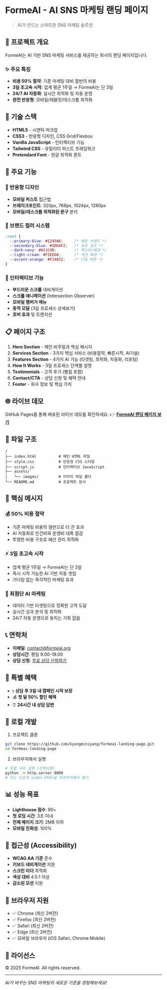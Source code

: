# FormeAI - AI SNS 마케팅 랜딩 페이지

> AI가 만드는 스마트한 SNS 마케팅 솔루션

## 🚀 프로젝트 개요

FormeAI는 AI 기반 SNS 마케팅 서비스를 제공하는 회사의 랜딩 페이지입니다.

### ✨ 주요 특징
- **비용 50% 절약**: 기존 마케팅 대비 절반의 비용
- **3일 초고속 시작**: 업계 평균 1주일 → FormeAI는 단 3일
- **24/7 AI 자동화**: 실시간 최적화 및 자동 운영
- **완전 반응형**: 모바일/태블릿/데스크톱 최적화

## 🎨 기술 스택

- **HTML5** - 시맨틱 마크업
- **CSS3** - 반응형 디자인, CSS Grid/Flexbox
- **Vanilla JavaScript** - 인터랙티브 기능
- **Tailwind CSS** - 유틸리티 퍼스트 프레임워크
- **Pretendard Font** - 한글 최적화 폰트

## 🎯 주요 기능

### 📱 반응형 디자인
- **모바일 퍼스트** 접근법
- **브레이크포인트**: 320px, 768px, 1024px, 1280px
- **모바일/데스크톱 최적화된 문구** 분리

### 🎨 브랜드 컬러 시스템
```css
:root {
  --primary-blue: #1243A6;     /* 메인 브랜드 */
  --secondary-blue: #1D64F2;   /* 보조 강조 */
  --dark-navy: #011C40;        /* 텍스트/배경 */
  --light-cream: #F2EED8;      /* 섹션 배경 */
  --accent-orange: #F24822;    /* CTA 버튼 */
}
```

### 🔧 인터랙티브 기능
- **부드러운 스크롤** 네비게이션
- **스크롤 애니메이션** (Intersection Observer)
- **모바일 햄버거 메뉴**
- **동적 모달** (3일 프로세스 상세보기)
- **호버 효과** 및 트랜지션

## 📋 페이지 구조

1. **Hero Section** - 메인 비주얼과 핵심 메시지
2. **Services Section** - 3가지 핵심 서비스 (비용절약, 빠른시작, AI기술)
3. **Features Section** - 4가지 AI 기능 (타겟팅, 최적화, 자동화, 리포팅)
4. **How It Works** - 3일 프로세스 단계별 설명
5. **Testimonials** - 고객 후기 (별점 포함)
6. **Contact/CTA** - 상담 신청 및 혜택 안내
7. **Footer** - 회사 정보 및 핵심 가치

## 🌐 라이브 데모

GitHub Pages를 통해 배포된 라이브 데모를 확인하세요:
👉 **[FormeAI 랜딩 페이지 보기](https://kyungminiyang.github.io/formeai-landing-page/)**

## 📂 파일 구조

```
/
├── index.html          # 메인 HTML 파일
├── style.css           # 반응형 CSS 스타일
├── script.js           # 인터랙티브 JavaScript
├── assets/
│   └── images/         # 이미지 파일 폴더
└── README.md           # 프로젝트 문서
```

## 🎯 핵심 메시지

### 💰 50% 비용 절약
- 기존 마케팅 비용의 절반으로 더 큰 효과
- AI 자동화로 인건비와 운영비 대폭 절감
- 투명한 비용 구조로 예산 관리 최적화

### ⚡ 3일 초고속 시작
- 업계 평균 1주일 → FormeAI는 단 3일
- 즉시 시작 가능한 AI 기반 자동 셋업
- 기다림 없는 즉각적인 마케팅 효과

### 🤖 최첨단 AI 마케팅
- 데이터 기반 타겟팅으로 정확한 고객 도달
- 실시간 성과 분석 및 최적화
- 24/7 자동 운영으로 놓치는 기회 없음

## 📞 연락처

- **이메일**: contact@formeai.org
- **상담시간**: 평일 9:00-18:00
- **상담 신청**: [무료 상담 신청하기](mailto:contact@formeai.org)

## 🎁 특별 혜택

- 📞 **상담 후 3일 내 캠페인 시작 보장**
- 💰 **첫 달 50% 할인 혜택**
- ⏰ **24시간 내 상담 답변**

## 🔧 로컬 개발

1. 프로젝트 클론
```bash
git clone https://github.com/kyungminiyang/formeai-landing-page.git
cd formeai-landing-page
```

2. 브라우저에서 실행
```bash
# 로컬 서버 실행 (선택사항)
python -m http.server 8000
# 또는 단순히 index.html을 브라우저에서 열기
```

## 📊 성능 목표

- **Lighthouse 점수**: 90+
- **첫 로딩 시간**: 3초 이내
- **전체 페이지 크기**: 2MB 이하
- **모바일 친화성**: 100%

## 🎨 접근성 (Accessibility)

- **WCAG AA 기준** 준수
- **키보드 네비게이션** 지원
- **스크린 리더** 최적화
- **색상 대비** 4.5:1 이상
- **감소된 모션** 지원

## 📱 브라우저 지원

- ✅ Chrome (최신 2버전)
- ✅ Firefox (최신 2버전)
- ✅ Safari (최신 2버전)
- ✅ Edge (최신 2버전)
- ✅ 모바일 브라우저 (iOS Safari, Chrome Mobile)

## 📄 라이선스

© 2025 FormeAI. All rights reserved.

---

*AI가 바꾸는 SNS 마케팅의 새로운 기준을 경험해보세요!*

